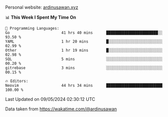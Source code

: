 Personal website: [ardinusawan.xyz](https://ardinusawan.xyz)

<!--START_SECTION:waka-->
📊 **This Week I Spent My Time On** 

```text
💬 Programming Languages: 
Go                       41 hrs 40 mins      ███████████████████████░░   93.50 % 
YAML                     1 hr 20 mins        █░░░░░░░░░░░░░░░░░░░░░░░░   02.99 % 
Other                    1 hr 19 mins        █░░░░░░░░░░░░░░░░░░░░░░░░   02.98 % 
SQL                      5 mins              ░░░░░░░░░░░░░░░░░░░░░░░░░   00.20 % 
gitrebase                3 mins              ░░░░░░░░░░░░░░░░░░░░░░░░░   00.15 % 

🔥 Editors: 
Neovim                   44 hrs 34 mins      █████████████████████████   100.00 % 
```


 Last Updated on 09/05/2024 02:30:12 UTC
<!--END_SECTION:waka-->
Data taken from https://wakatime.com/@ardinusawan
